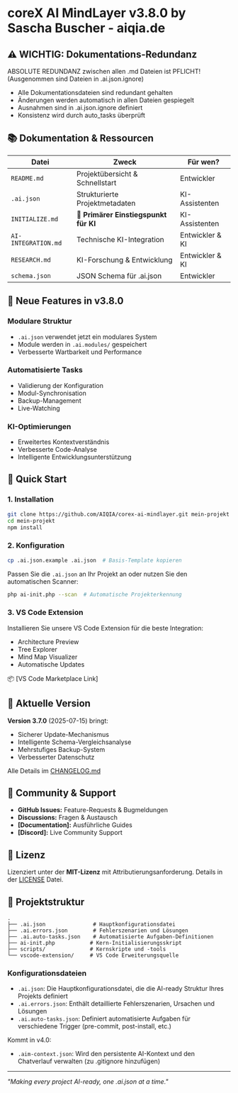 # coreX AI MindLayer v3.8.0 by Sascha Buscher - aiqia.de

## ⚠️ WICHTIG: Dokumentations-Redundanz

ABSOLUTE REDUNDANZ zwischen allen .md Dateien ist PFLICHT! (Ausgenommen sind Dateien in .ai.json.ignore)

- Alle Dokumentationsdateien sind redundant gehalten
- Änderungen werden automatisch in allen Dateien gespiegelt
- Ausnahmen sind in .ai.json.ignore definiert
- Konsistenz wird durch auto_tasks überprüft

## 📚 Dokumentation & Ressourcen

| Datei               | Zweck                                 | Für wen?        |
| ------------------- | ------------------------------------- | --------------- |
| `README.md`         | Projektübersicht & Schnellstart       | Entwickler      |
| `.ai.json`          | Strukturierte Projektmetadaten        | KI-Assistenten  |
| `INITIALIZE.md`     | 🤖 **Primärer Einstiegspunkt für KI** | KI-Assistenten  |
| `AI-INTEGRATION.md` | Technische KI-Integration             | Entwickler & KI |
| `RESEARCH.md`       | KI-Forschung & Entwicklung            | Entwickler & KI |
| `schema.json`       | JSON Schema für .ai.json              | Entwickler      |

## 🔄 Neue Features in v3.8.0

### Modulare Struktur

- `.ai.json` verwendet jetzt ein modulares System
- Module werden in `.ai.modules/` gespeichert
- Verbesserte Wartbarkeit und Performance

### Automatisierte Tasks

- Validierung der Konfiguration
- Modul-Synchronisation
- Backup-Management
- Live-Watching

### KI-Optimierungen

- Erweitertes Kontextverständnis
- Verbesserte Code-Analyse
- Intelligente Entwicklungsunterstützung

## 🚀 Quick Start

### 1. Installation

```bash
git clone https://github.com/AIQIA/corex-ai-mindlayer.git mein-projekt
cd mein-projekt
npm install
```

### 2. Konfiguration

```bash
cp .ai.json.example .ai.json  # Basis-Template kopieren
```

Passen Sie die `.ai.json` an Ihr Projekt an oder nutzen Sie den automatischen Scanner:

```bash
php ai-init.php --scan  # Automatische Projekterkennung
```

### 3. VS Code Extension

Installieren Sie unsere VS Code Extension für die beste Integration:

- Architecture Preview
- Tree Explorer
- Mind Map Visualizer
- Automatische Updates

📦 [VS Code Marketplace Link]

## 🔄 Aktuelle Version

**Version 3.7.0** (2025-07-15) bringt:

- Sicherer Update-Mechanismus
- Intelligente Schema-Vergleichsanalyse
- Mehrstufiges Backup-System
- Verbesserter Datenschutz

Alle Details im [CHANGELOG.md](CHANGELOG.md)

## 🤝 Community & Support

- **GitHub Issues:** Feature-Requests & Bugmeldungen
- **Discussions:** Fragen & Austausch
- **[Documentation]:** Ausführliche Guides
- **[Discord]:** Live Community Support

## 📝 Lizenz

Lizenziert unter der **MIT-Lizenz** mit Attributierungsanforderung.
Details in der [LICENSE](LICENSE) Datei.

## 📁 Projektstruktur

```
.
├── .ai.json               # Hauptkonfigurationsdatei
├── .ai.errors.json        # Fehlerszenarien und Lösungen
├── .ai.auto-tasks.json    # Automatisierte Aufgaben-Definitionen
├── ai-init.php           # Kern-Initialisierungsskript
├── scripts/              # Kernskripte und -tools
└── vscode-extension/     # VS Code Erweiterungsquelle
```

### Konfigurationsdateien

- `.ai.json`: Die Hauptkonfigurationsdatei, die die AI-ready Struktur Ihres Projekts definiert
- `.ai.errors.json`: Enthält detaillierte Fehlerszenarien, Ursachen und Lösungen
- `.ai.auto-tasks.json`: Definiert automatisierte Aufgaben für verschiedene Trigger (pre-commit, post-install, etc.)

Kommt in v4.0:

- `.aim-context.json`: Wird den persistente AI-Kontext und den Chatverlauf verwalten (zu .gitignore hinzufügen)

---

_"Making every project AI-ready, one .ai.json at a time."_
